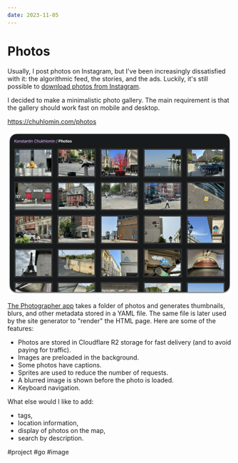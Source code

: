 ```yaml
---
date: 2023-11-05
---
```


# Photos

Usually, I post photos on Instagram, but I've been increasingly dissatisfied with it:
the algorithmic feed, the stories, and the ads. Luckily, it's still possible to
[download photos from Instagram](https://www.instagram.com/download/request).

I decided to make a minimalistic photo gallery.
The main requirement is that the gallery should work fast on mobile and desktop.

https://chuhlomin.com/photos

![Photos](photos.png)

[The Photographer app](https://github.com/chuhlomin/chuhlomin.com/tree/main/photographer)
takes a folder of photos and generates thumbnails, blurs, and other metadata stored in a YAML file.
The same file is later used by the site generator to "render" the HTML page.
Here are some of the features:

* Photos are stored in Cloudflare R2 storage for fast delivery (and to avoid paying for traffic).
* Images are preloaded in the background.
* Some photos have captions.
* Sprites are used to reduce the number of requests.
* A blurred image is shown before the photo is loaded.
* Keyboard navigation.

What else would I like to add:

* tags,
* location information,
* display of photos on the map,
* search by description.

#project #go #image
